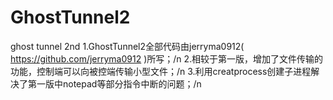 # GhostTunnel2
ghost tunnel 2nd
1.GhostTunnel2全部代码由jerryma0912( https://github.com/jerryma0912 )所写；/n
2.相较于第一版，增加了文件传输的功能，控制端可以向被控端传输小型文件；/n
3.利用creatprocess创建子进程解决了第一版中notepad等部分指令中断的问题；/n
